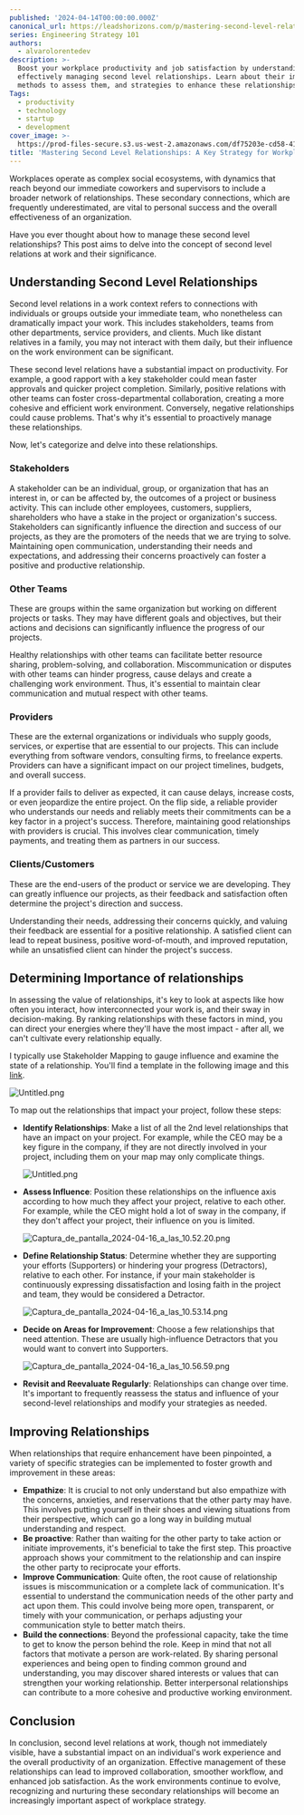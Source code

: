 ```yaml
---
published: '2024-04-14T00:00:00.000Z'
canonical_url: https://leadshorizons.com/p/mastering-second-level-relationships
series: Engineering Strategy 101
authors:
  - alvarolorentedev
description: >-
  Boost your workplace productivity and job satisfaction by understanding and
  effectively managing second level relationships. Learn about their impact,
  methods to assess them, and strategies to enhance these relationships.
Tags:
  - productivity
  - technology
  - startup
  - development
cover_image: >-
  https://prod-files-secure.s3.us-west-2.amazonaws.com/df75203e-cd58-41eb-8339-d5bf4288eb0e/007ebdba-70ba-422c-a0c7-790018bfb40f/1713242573205.jpg?X-Amz-Algorithm=AWS4-HMAC-SHA256&X-Amz-Content-Sha256=UNSIGNED-PAYLOAD&X-Amz-Credential=ASIAZI2LB4665C7LU6JZ%2F20250730%2Fus-west-2%2Fs3%2Faws4_request&X-Amz-Date=20250730T211705Z&X-Amz-Expires=3600&X-Amz-Security-Token=IQoJb3JpZ2luX2VjEJ3%2F%2F%2F%2F%2F%2F%2F%2F%2F%2FwEaCXVzLXdlc3QtMiJIMEYCIQCIALqmJfPRQeEjelj3V9gpLSKjbstnNjFAm5TKV7LrbwIhAKXt3v%2F8Na39PRIFWCNjddERKKHMu4zUEYskhWwM0oDvKogECMb%2F%2F%2F%2F%2F%2F%2F%2F%2F%2FwEQABoMNjM3NDIzMTgzODA1IgxqkCRkFjiIGKH3Nn4q3ANrEbSdNmQ6stYV2Ssyb6lX6JQ%2BmKbV1GKpjftM0p2yp8%2FuUePIVfUizuNDEDDibKYuC9QfpYOe5kY4dvoREOGIAUV6PwtyvobGrFmvNmjf6kf15tU9ER7j4i%2Bqwww0i3XnDqDW6PK5JlB93g582gDth5VBGa%2B5DJqJPY1%2B3T%2BRAtGuOQE7RRNXiUcJvLONPoCSWwhPadLFy0tYZwrxEQbi%2B%2F6wtvqXgwwdnb3TxiGCYqfGIMb4fwM9lID%2B%2F%2Fwoxo2vs14iSaGrg57tPLH8T0D6EB%2BOp80bdKQGE40W8rx3sdcUf0LmWd5QQFC4ytWI2%2BBK2Rbj3ftsV24nAZ6TpL0LFNudm0yx%2BfCMNcXnFnQNYQcfX%2F4mkTBQGXMVVoh2fv9IOsvoRNtNott5oMi1t9MgJ4es1UXXypDiA45y5iaU8c%2BRMjYam%2BPD1bI2Z%2Bg%2BIWyryiTnhDVE9LoHA%2BQuRg5wv9Kdy0qC5dmsjK9BJdHzP9FBpnF46kGzi%2BLVGRR0nwf8CaNxnjZ9ga3nNWA%2FXoVfU68RD7idu1q6UzEOLHSBHumVpjnP643UsjHULWPp0tZ9sgnJXPT5dAzfPwJB8Ipwgpy9%2Bs5lswFmOcbcODzfDVENLDmNyQ6SuNqWUDCajarEBjqkAWgtDENa9AHuWgSncfL2eu7ilizHUgViyegePMgAFyBvvno1QbEePTkSQGm%2FoUAWkk3%2Fi9rR6Woc8CWmwQ5BX80PnIoCpQklLQUhtYMLfHRwRUcEJlDegrkFghygftXmCVbos2O9EuWhHPidXCxlPPOp%2FkEC%2BOE5Pz9gMQnYmKSoTTl%2FhXHqr0gKOqGZeBR9rN3lG8iWUP8qPpxdIDBI96v6ZxoN&X-Amz-Signature=cc80a2d76050e2da142c5e5b681a90593ea40141003a0515eb30a6cbf5d28783&X-Amz-SignedHeaders=host&x-amz-checksum-mode=ENABLED&x-id=GetObject
title: 'Mastering Second Level Relationships: A Key Strategy for Workplace Success'
---
```


Workplaces operate as complex social ecosystems, with dynamics that reach beyond our immediate coworkers and supervisors to include a broader network of relationships. These secondary connections, which are frequently underestimated, are vital to personal success and the overall effectiveness of an organization.


Have you ever thought about how to manage these second level relationships? This post aims to delve into the concept of second level relations at work and their significance.


## Understanding Second Level Relationships


Second level relations in a work context refers to connections with individuals or groups outside your immediate team, who nonetheless can dramatically impact your work. This includes stakeholders, teams from other departments, service providers, and clients. Much like distant relatives in a family, you may not interact with them daily, but their influence on the work environment can be significant.


These second level relations have a substantial impact on productivity. For example, a good rapport with a key stakeholder could mean faster approvals and quicker project completion. Similarly, positive relations with other teams can foster cross-departmental collaboration, creating a more cohesive and efficient work environment. Conversely, negative relationships could cause problems. That's why it's essential to proactively manage these relationships.


Now, let's categorize and delve into these relationships.


### **Stakeholders**


 A stakeholder can be an individual, group, or organization that has an interest in, or can be affected by, the outcomes of a project or business activity. This can include other employees, customers, suppliers, shareholders who have a stake in the project or organization's success.
Stakeholders can significantly influence the direction and success of our projects, as they are the promoters of the needs that we are trying to solve. Maintaining open communication, understanding their needs and expectations, and addressing their concerns proactively can foster a positive and productive relationship. 


### **Other Teams** 


These are groups within the same organization but working on different projects or tasks. They may have different goals and objectives, but their actions and decisions can significantly influence the progress of our projects. 


Healthy relationships with other teams can facilitate better resource sharing, problem-solving, and collaboration. Miscommunication or disputes with other teams can hinder progress, cause delays and create a challenging work environment. Thus, it's essential to maintain clear communication and mutual respect with other teams.


### **Providers**


These are the external organizations or individuals who supply goods, services, or expertise that are essential to our projects. This can include everything from software vendors, consulting firms, to freelance experts. Providers can have a significant impact on our project timelines, budgets, and overall success. 


If a provider fails to deliver as expected, it can cause delays, increase costs, or even jeopardize the entire project. On the flip side, a reliable provider who understands our needs and reliably meets their commitments can be a key factor in a project's success. Therefore, maintaining good relationships with providers is crucial. This involves clear communication, timely payments, and treating them as partners in our success.


### **Clients/Customers**


These are the end-users of the product or service we are developing. They can greatly influence our projects, as their feedback and satisfaction often determine the project's direction and success. 


Understanding their needs, addressing their concerns quickly, and valuing their feedback are essential for a positive relationship. A satisfied client can lead to repeat business, positive word-of-mouth, and improved reputation, while an unsatisfied client can hinder the project's success.


## Determining Importance of relationships


In assessing the value of relationships, it's key to look at aspects like how often you interact, how interconnected your work is, and their sway in decision-making. By ranking relationships with these factors in mind, you can direct your energies where they'll have the most impact - after all, we can't cultivate every relationship equally.


I typically use Stakeholder Mapping to gauge influence and examine the state of a relationship. You'll find a template in the following image and this [link](https://excalidraw.com/#json=7qSzy52drnbwd6Sy8C2dz,bEm6jClB_RWoI3a6YV5QRg).


![Untitled.png](https://prod-files-secure.s3.us-west-2.amazonaws.com/df75203e-cd58-41eb-8339-d5bf4288eb0e/59d3a19f-5fef-4b4f-8971-39c02c627e98/Untitled.png?X-Amz-Algorithm=AWS4-HMAC-SHA256&X-Amz-Content-Sha256=UNSIGNED-PAYLOAD&X-Amz-Credential=ASIAZI2LB466QCFCU4SU%2F20250730%2Fus-west-2%2Fs3%2Faws4_request&X-Amz-Date=20250730T211705Z&X-Amz-Expires=3600&X-Amz-Security-Token=IQoJb3JpZ2luX2VjEJ3%2F%2F%2F%2F%2F%2F%2F%2F%2F%2FwEaCXVzLXdlc3QtMiJGMEQCIHs3XyQBkjZbZoB%2FlpijzsvI29vnAyDDj3tEMsa5BmhjAiAZEfQbwZHHUFVZgT3u%2BZBXWBHn4%2FbYUN0aHxItYobufyqIBAjG%2F%2F%2F%2F%2F%2F%2F%2F%2F%2F8BEAAaDDYzNzQyMzE4MzgwNSIM9zrDzfPai4vvExjZKtwDxDciwgkzw01uLGYTpj42J%2FwodxItCiCsUIrlZibH7eFKIExGdapORbUDAtugReJMVjsKcKW1uyiC9DPZL6QMglvn876tqafuaiYbHTCSceRBSlMT39ikbxgp%2FMJZVvhLVMgwLClA2wwl6F5lJ9rRvpvoE68zs8yG%2BrHh%2FXvx29QzRRC60geuuLZBjDRLq5KQ9qgIjXf4NzZnod86nF3eqY2P2ikChRP7DGL8nZWQWUvxbe%2BKjiS0t38ep9M50A2TT3CkqiOAxUw%2FHoKImlz1hKUTHmF3JmeK3Z0TkNdzgNM7auNAqswGRE0D6a6eIEJxMaAQaA1WY6%2BJf95bQfZMm15y3GgGKO%2Bkwgk6yD1SIsuUqeOBzx24n33CPOJD%2Fpl%2BTKHnfyYLQlfX9nQMfQ1PV2CiLeWTxAOUg%2FJa9Dd54AKZrCw6cQOxHS%2B0pv8PHuwqaTHXGOMpLC3g82HGbwKmT7VzFd6DzMWP%2F8J8D10Yczn7x1m2wSNMTXm%2BTbbPPVTztMIqVU%2FT%2BvzoiYzwBwIl4v9ErGnjCN0ASgbexoGgAY9YDc%2BO5X2yWiLObfg1gbuTiWaZJPFdBum6crpSI09jeCuRuBCxJwmrhBwphlaF9ysWM52Xrj9Cu3YfHXIwn4iqxAY6pgFQwXsExXVZKMCBraKzFA452jpyLk7hJEV7hhM4U2ymr7JHYjA49YonVFSmOramX4V6ytBB7J19adRwdBgj8%2B1KFzRWENi8LnGUyL8%2Fn4e9%2BchhUQgWrcBN%2FrVKCN7rS2liQ660jdPy%2B2%2FGw3FMYClStmgskPaA0jHuap73Ps8dBlh1KgFXfOs4Brsg1YjScN22TL1zYAxDMQr5MueNrVLXiDyF2B6j&X-Amz-Signature=51506262cfb71347c83982fcc0c374e440cd96b6aa01fbe86ae5bee39d9c008a&X-Amz-SignedHeaders=host&x-amz-checksum-mode=ENABLED&x-id=GetObject)


To map out the relationships that impact your project, follow these steps:

- **Identify Relationships**: Make a list of all the 2nd level relationships that have an impact on your project.
For example, while the CEO may be a key figure in the company, if they are not directly involved in your project, including them on your map may only complicate things.

	![Untitled.png](https://prod-files-secure.s3.us-west-2.amazonaws.com/df75203e-cd58-41eb-8339-d5bf4288eb0e/40ed4941-4d92-406e-9526-d3628416a2d8/Untitled.png?X-Amz-Algorithm=AWS4-HMAC-SHA256&X-Amz-Content-Sha256=UNSIGNED-PAYLOAD&X-Amz-Credential=ASIAZI2LB466RVNLYRSN%2F20250730%2Fus-west-2%2Fs3%2Faws4_request&X-Amz-Date=20250730T211707Z&X-Amz-Expires=3600&X-Amz-Security-Token=IQoJb3JpZ2luX2VjEJ3%2F%2F%2F%2F%2F%2F%2F%2F%2F%2FwEaCXVzLXdlc3QtMiJHMEUCIDevxwRqSQpJGCym4AficaijnssPewk%2F0%2BdFltLD2fKoAiEAknWNCBOdExFFL1P%2FZi40i7qmA6aUuKKfa3Kx93dKV8UqiAQIxv%2F%2F%2F%2F%2F%2F%2F%2F%2F%2FARAAGgw2Mzc0MjMxODM4MDUiDIvkT3VpGwYvwaUOzCrcA467zBjzaR6vbO6P9G5LMnydKz%2BbhIJsaBXRG2GDqt2IwB%2Bft4oklQaFAcrVh6t2UFoSpErftlfpMP3MqXxC2WeQQi33mocOVCvvtGPhXHPHDHqk8KOhm%2BVw8mjpXqySC8uSOtxj%2BIacdK1QL8i4kWLlRmDZTz01QJXSqCvdwzlbamYZBvAxIoBiZqcs127DvoZHGtj1CQBdSOATVZmHSTm1wMC8Fq0KCVZJGIGNlqmf2l%2FGHWNTvkud%2FA7%2Bo29VGD5olIxApQiECmUf4mcvAUi9J5rmFDzAU99Twg4m%2B%2Fm5fxYsBYCJMqVd4Kav0S8%2BKnWwXalRAiaf%2F3Nf7%2Fn8zeP8ZENU4ea6mElvFoReDjUDRJMqILSS8%2BznUN6jeflMA3Tf%2BA6nbcQWdW2Fx2NuvIbT4f9GZR56U%2BywmZWaaSRkqC84NVfOXo2CK0pSRRkRnRFMiBR7EZ%2FXsFh%2FagdB9jiFI9BViO2chBUOJp%2B2r%2FSaMMmaRhZGB6%2BJR2Lr93EAinIqR70RCiqeNv5nOLLdS05rgOSXFeo8ca0hD8oWVchj1JiGRvo9k7%2BIr6cUANymaxw%2B0CrdHV74aN0twqIpxEd9KOHTeImu8JCx%2F3cIVL1YLl4JVreGMWeBYY9gMNaKqsQGOqUB5Z0cx4aBx6fJOaVQaNYBycjXM9J066VNWoscNac%2BSkBRZ8tJZU59p63GMnCLxYm1dn5QiLHfUCz0%2FF5nizCR4Iu7LWL8KVds%2FwXi8DDMjvrxId4DF75UCOG2VqZ%2FIWQKhbsTOFYIRqCNmSHstm094xwdHbPe6KR5hoC3Z7RdiPj6Exbv2okuKueu6OT%2Fz1GhA5qdNPL6N%2BeHs8tLqgSxtBlH0X6A&X-Amz-Signature=8d0613b96bbf31cd2df1972b4767d3244fd419ecc1e8d719b4cae1b842de84ea&X-Amz-SignedHeaders=host&x-amz-checksum-mode=ENABLED&x-id=GetObject)

- **Assess Influence**: Position these relationships on the influence axis according to how much they affect your project, relative to each other.
For example, while the CEO might hold a lot of sway in the company, if they don't affect your project, their influence on you is limited.

	![Captura_de_pantalla_2024-04-16_a_las_10.52.20.png](https://prod-files-secure.s3.us-west-2.amazonaws.com/df75203e-cd58-41eb-8339-d5bf4288eb0e/4e3674d8-dc03-4ecf-ba84-bb9f01e74c36/Captura_de_pantalla_2024-04-16_a_las_10.52.20.png?X-Amz-Algorithm=AWS4-HMAC-SHA256&X-Amz-Content-Sha256=UNSIGNED-PAYLOAD&X-Amz-Credential=ASIAZI2LB466XLLZDSJP%2F20250730%2Fus-west-2%2Fs3%2Faws4_request&X-Amz-Date=20250730T211707Z&X-Amz-Expires=3600&X-Amz-Security-Token=IQoJb3JpZ2luX2VjEJz%2F%2F%2F%2F%2F%2F%2F%2F%2F%2FwEaCXVzLXdlc3QtMiJHMEUCIBmkxDRdxI8ZyeW8iTo1kmU3B1KBHMkSfVeawBHeX2JmAiEAgU9R0TSA7%2BPYdZtDLWmQStU2SPbLcCf7Yw8i3bc0HYMqiAQIxf%2F%2F%2F%2F%2F%2F%2F%2F%2F%2FARAAGgw2Mzc0MjMxODM4MDUiDGEvqSCB%2B%2B6z7PnnACrcA3JY6mUm9tpUZKW6AJeud%2BgQb3WrXcF34DDuxPcdI%2BVUvX7NqHKQUA%2FCy37v4OF%2BzwID2j80hK79utEXiLHjVJ6KaOKUv%2FN0x40mnW0ptJEi7SuXL8Hm0SSoAzUPv9PpVBissH1UB4HBzpnhi%2BEQVoN2vu%2BStKqjEdazu3ivS7jF9tpFz6QwJdPxSVxVBHBHITSBs7XJIE34%2Fxw%2B1NtTpN%2FpX2qmcz%2FDMZLrUKGDt2ZEPh53RMEbh4KakoBY18yPrh1jq%2F2hBxvKJN7lzQBBsswzAkhYmtTbA67brOCcPQXHkeIXr8wxIA%2BFRTZhO9Q7DYqwO6BxuWlV191fyWJOyhLv%2FvynH9ZxNcNXAGiLvNSjdqfelQsidpu5S%2FP%2FtzoTjeKSiPIs7%2BCdRm0X5x%2BPRlwig8NntTV4c8QKmmQwEY1qc4RRWMZSnvdUKUDpJyjJhZblhIhtapAn2f9aW%2FeTVSiX%2Bu3QhvGh9nJVMwwb3%2BErcpYppxinrHcGvXbyBNITcY3R1gDlKVzQdAHjXlBg8pnD8DmqWY%2BOSqbLcg%2FCmO%2FvXGXGt%2F9mVpTXS3W5d%2BukXttvDmIY9PkpI7pPBuZzeaS7QBv9Ox9OLXXfUUepQjaRvcHRig1QxIJhjhqEMK7oqcQGOqUB03bH2%2FuN1HyMDOFLeWGGde4tRw3pkmo%2BkCSLrc03bX4nqknpU72x0gFeftfUJVCNNJyCvN1PybPIJHadn3UlsjSqbeLVFiOz5HfTBYe82Z0YwSM1N6qscRWHA2IFSuiB6QXOVn7y8by%2F4XiInXmwNUtEWelp7S9ZxPIIetVVY7gaeoTHUW9yBflOJLJhRmP6ainmeP5OrID84P2WA8%2FJx8S2lw2o&X-Amz-Signature=e31a0451061515986656cf18b145039d4eb0e5e0119d1f423b61261c0f251684&X-Amz-SignedHeaders=host&x-amz-checksum-mode=ENABLED&x-id=GetObject)

- **Define Relationship Status**: Determine whether they are supporting your efforts (Supporters) or hindering your progress (Detractors), relative to each other.
For instance, if your main stakeholder is continuously expressing dissatisfaction and losing faith in the project and team, they would be considered a Detractor.

	![Captura_de_pantalla_2024-04-16_a_las_10.53.14.png](https://prod-files-secure.s3.us-west-2.amazonaws.com/df75203e-cd58-41eb-8339-d5bf4288eb0e/038f6062-bea9-4362-b307-dcb9f77a4aaa/Captura_de_pantalla_2024-04-16_a_las_10.53.14.png?X-Amz-Algorithm=AWS4-HMAC-SHA256&X-Amz-Content-Sha256=UNSIGNED-PAYLOAD&X-Amz-Credential=ASIAZI2LB4663RDS3LHF%2F20250730%2Fus-west-2%2Fs3%2Faws4_request&X-Amz-Date=20250730T211709Z&X-Amz-Expires=3600&X-Amz-Security-Token=IQoJb3JpZ2luX2VjEJz%2F%2F%2F%2F%2F%2F%2F%2F%2F%2FwEaCXVzLXdlc3QtMiJIMEYCIQDmsQjmthaPTypEEUonLosRNL6H0Bt6bXZ1WqYPwqSv7gIhAIEBvkjzTwPen29RX%2F9YQlReVkEa8fndt%2FITF%2BVicOAgKogECMX%2F%2F%2F%2F%2F%2F%2F%2F%2F%2FwEQABoMNjM3NDIzMTgzODA1Igyv2UdUI9Ib%2FtnbC4cq3AO5cnNGBelWDg7Rrm7u7FrRRpBavvgVYgSqYNhl4LmZ4TBX7TZ2RQbs9ZRlvlNrCWQ7bXFHC2lirUsqrC1kIoBo2O%2FG3cFdgzXAcQ2ieurzJrGKuo9Bg434nJLWdXlXLsuu73UNIhAfPI4r5Zz1qERMDJNAAvQTwAVyMwiuh9C206HcRSA8KGFH0IDA27EJAdizOlMzi5CjF01ghoxkXdgpVfJkB6CE2F9VnyQ9KfrWOGbq%2BuHOP9aFNTbAg0UCXXSS%2Fe2wVTGd6XfZK1CWzp08jVbu7SJqH5txTZmS1hu2ghQBhhX4lJ4VxGtxvzmbNY6QHBmlcXDgimWWU7Ej05PemJtfE3cSBETyAB7%2BcKwVSlH0dE0GOnB3fiR4pccY6TUr2M26xLkpXsI9b6vbcMVwVIt0JEgeh6Yft%2BY6MjsSJHg35PYtNkqDOLTnuHUUnTINsyq4O7dBohG%2BY62lHWU8DgZHWTlSfm7z%2BM4m30HRB9ZOpviOkRpCNJxKmhXzkeUJka2cn6ushg8KdjwEiQhLbgGmKY54%2F%2BXIaUg%2B9q7yn%2FABcLaqI5VIUVD0IndjuH3a3oTQk1lrL8rO0dzw0QlOCqnvjHftfWyhkNBJt%2FJbD2ADpNx5f1XLGx3LsDCw6KnEBjqkAbHTQRDoWYrql8tiIHvj%2F7VA7U2ac%2BIn1R1kH%2BS63f8RwavfdqtWNPuP%2FQerig5HoAGxoAV1iCI6ufdcCnO%2Bo7UnSvSEhaftJTvgeYhsBB1GiacHBSpo89%2F71x%2F148y5bXpcZGNOW4So1%2BeshjpbZ9v96wTavE1BSm475Ihhkg9hT%2F2r3uJPCs3GDJUY0bEgYOEBkuDeNNP76Dt72w2q78GemdZQ&X-Amz-Signature=cb85c5c78a534b408513f8bc096bf57c7d08c0a05e94cbb4d9298ccc24b2b28f&X-Amz-SignedHeaders=host&x-amz-checksum-mode=ENABLED&x-id=GetObject)

- **Decide on Areas for Improvement**: Choose a few relationships that need attention. These are usually high-influence Detractors that you would want to convert into Supporters.

	![Captura_de_pantalla_2024-04-16_a_las_10.56.59.png](https://prod-files-secure.s3.us-west-2.amazonaws.com/df75203e-cd58-41eb-8339-d5bf4288eb0e/bfbddee9-3882-4e42-912b-d4fbb8ecf838/Captura_de_pantalla_2024-04-16_a_las_10.56.59.png?X-Amz-Algorithm=AWS4-HMAC-SHA256&X-Amz-Content-Sha256=UNSIGNED-PAYLOAD&X-Amz-Credential=ASIAZI2LB466QPHY3IZG%2F20250730%2Fus-west-2%2Fs3%2Faws4_request&X-Amz-Date=20250730T211709Z&X-Amz-Expires=3600&X-Amz-Security-Token=IQoJb3JpZ2luX2VjEJz%2F%2F%2F%2F%2F%2F%2F%2F%2F%2FwEaCXVzLXdlc3QtMiJIMEYCIQD5fCk3u1RmgDuCvI2MqHwdDqtHCOWmHclMom8QH8bk1wIhANKoqeL6NBCQmYqRwA94yLaul78fAiNLpvH0x3lzWj%2F0KogECMX%2F%2F%2F%2F%2F%2F%2F%2F%2F%2FwEQABoMNjM3NDIzMTgzODA1IgyYzmCx59XDTjaCPPQq3AP7nM3%2BH43NPhLTBaFi0YoAfNAp359WPs75fdTBrw2J9VxeXEaXQTk9BKFPTTYX9lhqTLEgShaT%2B3FVw0UOHvrfdwkMpfHL1HGhToKdDm7RPPZnAj8dh2Ijuk3aA9g%2BNmHRZEno1h6cqlT6v1BPgq34XNpUDoAtSzVrf%2F194A0rZUAFGGnXw9kcG4w9UEpAUHodarTBGAFHpNF7nHF1a4n34qxHlXXRqEKTwZDdIMW3D28PRYX4YWgGzapeA8wt%2B3RRckYftSJ%2FT25Pi0opbhNQAEHwD6OTHjgWqECpM3h2uY1JmCKMgFs5PfioqkSSUDFIApvpPrFIFYzSxMPoRC6t2LzgdVxXX3v7rE60iU18dZdSiSb61GdhOrqT96opuB2mGPi4v%2Bl7tQIExviPrdPGaJx66YusegDdxHPMeZ2yJXowZjJISdEpGPoRQRNbE2iMLzzGDH4ki8JtQ2dTowp31HIB1JRNLvH6SPHhsb4EazT68PHtHmFaAkLcK3yC%2FfSADCvhiTlfLkD3gwd0ZSDCm9Lqfv6eS%2F6JRnwUcONm%2BjmekXzk9ZnRpJJ6lIfxmeGKdMvTMPuEwTHPw6oTz1qqASpcE78uNnq3MMKq9BXlH4LdckVaicvqEKsYVzCz6anEBjqkAXUGKW1UB6PNTkf4zfGPO9a8666ARl57s%2BgDyNXE%2FPfPR9J5xp67qYBSbOvm%2BfAGbYdsrGatE4PEzbgfd243R3w82uKewjIrNpZxIbl3WhbkYoyMjuMKJMxCl%2BDcd0YqjukY8Cfqt0%2BxvIkz7D30fSwh5kiizBRqmMPqm8t9akhhqzrREIKNZsYcWu9GSP7DYmdLi9MyDRKusjYWt4sy%2F%2FnAfSIj&X-Amz-Signature=0cd0bfdce6fef3ab857aefed64bf9f9307c0141b3b168e90ea1e9f2dc03c91df&X-Amz-SignedHeaders=host&x-amz-checksum-mode=ENABLED&x-id=GetObject)

- **Revisit and Reevaluate Regularly**: Relationships can change over time. It's important to frequently reassess the status and influence of your second-level relationships and modify your strategies as needed.

## Improving Relationships


 


When relationships that require enhancement have been pinpointed, a variety of specific strategies can be implemented to foster growth and improvement in these areas:

- **Empathize**: It is crucial to not only understand but also empathize with the concerns, anxieties, and reservations that the other party may have. This involves putting yourself in their shoes and viewing situations from their perspective, which can go a long way in building mutual understanding and respect.
- **Be proactive**: Rather than waiting for the other party to take action or initiate improvements, it's beneficial to take the first step. This proactive approach shows your commitment to the relationship and can inspire the other party to reciprocate your efforts.
- **Improve Communication**: Quite often, the root cause of relationship issues is miscommunication or a complete lack of communication. It's essential to understand the communication needs of the other party and act upon them. This could involve being more open, transparent, or timely with your communication, or perhaps adjusting your communication style to better match theirs.
- **Build the connections**: Beyond the professional capacity, take the time to get to know the person behind the role. Keep in mind that not all factors that motivate a person are work-related. By sharing personal experiences and being open to finding common ground and understanding, you may discover shared interests or values that can strengthen your working relationship. Better interpersonal relationships can contribute to a more cohesive and productive working environment.

## Conclusion


In conclusion, second level relations at work, though not immediately visible, have a substantial impact on an individual's work experience and the overall productivity of an organization. Effective management of these relationships can lead to improved collaboration, smoother workflow, and enhanced job satisfaction. As the work environments continue to evolve, recognizing and nurturing these secondary relationships will become an increasingly important aspect of workplace strategy.

